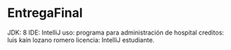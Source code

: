 # EntregaFinal
JDK: 8
IDE: IntelliJ
uso: programa para administración de hospital
creditos: luis kain lozano romero
licencia: IntelliJ estudiante.

